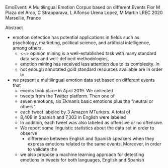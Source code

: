 EmoEvent: A Multilingual Emotion Corpus based on different Events
Flor M Plaza del Arco, C Strapparava, L Alfonso Urena Lopez, M Martin
LREC 2020 Marseille, France

Abstract

* emotion detection has potential applications in fields such as psychology,
  marketing, political science, and artificial intelligence, among others.
  * <~> opinion mining is a well-established task with many standard data sets
    and well-defined methodologies, 
  * emotion mining has received less attention due to its complexity. In
  * not enough annotated gold standard resources available are In order to
* we present a multilingual emotion data set based on different events that
  * events took place in April 2019. We collected 
  * tweets from the Twitter platform. Then one of 
  * seven emotions, six Ekman’s basic emotions plus the “neutral or others"
  * each tweet labeled by 3 Amazon MTurkers. A total of 
  * 8,409 in Spanish and 7,303 in English were labeled
  * In addition, each tweet was also labeled as offensive or no offensive. 
  * We report some linguistic statistics about the data set in order to observe
    * difference between English and Spanish speakers when they express
      emotions related to the same events.  Moreover, in order to validate the
  * we also propose a machine learning approach for detecting emotions in
    tweets for both languages, English and Spanish
